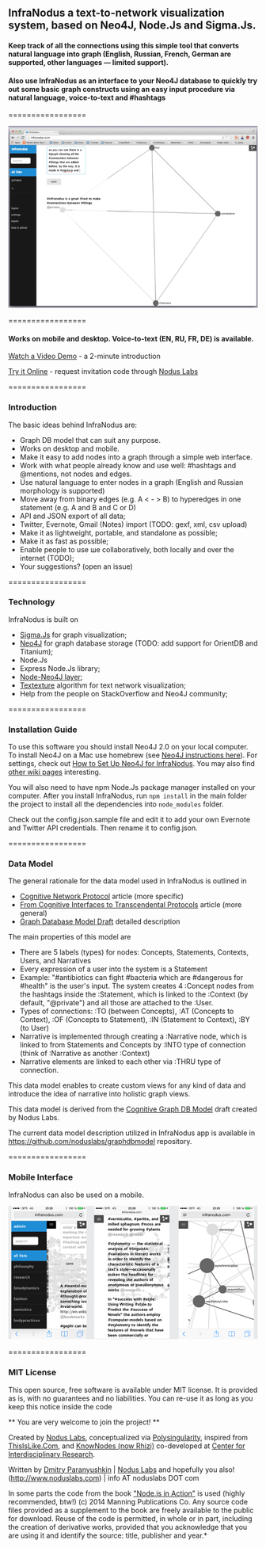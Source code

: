 ## InfraNodus a text-to-network visualization system, based on Neo4J, Node.Js and Sigma.Js.

#### Keep track of all the connections using this simple tool that converts natural language into graph (English, Russian, French, German are supported, other languages — limited support).

#### Also use InfraNodus as an interface to your Neo4J database to quickly try out some basic graph constructs using an easy input procedure via natural language, voice-to-text and #hashtags

=================

![](/public/images/infranodus.gif "InfraNodus Interface")

=================

#### Works on mobile and desktop. Voice-to-text (EN, RU, FR, DE) is available.


[Watch a Video Demo](https://vimeo.com/89807920) - a 2-minute introduction

[Try it Online](http://infranodus.com) - request invitation code through [Nodus Labs](http://noduslabs.com/infranodus/)


=================


### Introduction

The basic ideas behind InfraNodus are:

- Graph DB model that can suit any purpose.
- Works on desktop and mobile.
- Make it easy to add nodes into a graph through a simple web interface.
- Work with what people already know and use well: #hashtags and @mentions, not nodes and edges.
- Use natural language to enter nodes in a graph (English and Russian morphology is supported)
- Move away from binary edges (e.g. A < - > B) to hyperedges in one statement (e.g. A and B and C or D)
- API and JSON export of all data;
- Twitter, Evernote, Gmail (Notes) import (TODO: gexf, xml, csv upload)
- Make it as lightweight, portable, and standalone as possible;
- Make it as fast as possible;
- Enable people to use ше collaboratively, both locally and over the internet (TODO);
- Your suggestions? (open an issue)


=================


### Technology

InfraNodus is built on

* [Sigma.Js](http://github.com/jacomyal/sigma.js) for graph visualization;
* [Neo4J](http://neo4j.org) for graph database storage (TODO: add support for OrientDB and Titanium);
* Node.Js
* Express Node.Js library;
* [Node-Neo4J layer](http://github.com/philippkueng/node-neo4j);
* [Textexture](http://textexture.com) algorithm for text network visualization;
* Help from the people on StackOverflow and Neo4J community;


=================


### Installation Guide
To use this software you should install Neo4J 2.0 on your local computer.
To install Neo4J on a Mac use homebrew (see [Neo4J instructions here](http://www.neo4j.org/download)).
For settings, check out [How to Set Up Neo4J for InfraNodus](https://github.com/noduslabs/infranodus/wiki/Neo4J-Database-Setup).
You may also find [other wiki pages](https://github.com/noduslabs/infranodus/wiki/_pages) interesting.

You will also need to have npm Node.Js package manager installed on your computer. After you install InfraNodus, run
`npm install`
in the main folder the project to install all the dependencies into `node_modules` folder.

Check out the config.json.sample file and edit it to add your own Evernote and Twitter API credentials. Then rename it to config.json.

=================


### Data Model

The general rationale for the data model used in InfraNodus is outlined in
* [Cognitive Network Protocol](http://noduslabs.com/research/cognitive-network-protocol/) article (more specific)
* [From Cognitive Interfaces to Transcendental Protocols](http://noduslabs.com/research/cognitive-interfaces-transcendental-protocols/) article (more general)
* [Graph Database Model Draft](https://github.com/deemeetree/graphdbmodel) detailed description

The main properties of this model are

- There are 5 labels (types) for nodes: Concepts, Statements, Contexts, Users, and Narratives
- Every expression of a user into the system is a Statement
- Example: "#antibiotics can fight #bacteria which are #dangerous for #health" is the user's input. The system creates 4 :Concept nodes from the hashtags inside the :Statement, which is linked to the :Context (by default, "@private") and all those are attached to the :User.
- Types of connections: :TO (between Concepts), :AT (Concepts to Context), :OF (Concepts to Statement), :IN (Statement to Context), :BY (to User)
- Narrative is implemented through creating a :Narrative node, which is linked to from Statements and Concepts by :INTO type of connection (think of :Narrative as another :Context)
- Narrative elements are linked to each other via :THRU type of connection.

This data model enables to create custom views for any kind of data and introduce the idea of narrative into holistic graph views.

This data model is derived from the [Cognitive Graph DB Model](http://noduslabs.com/cases/graph-database-structure-specification/) draft created by Nodus Labs.

The current data model description utilized in InfraNodus app is available in https://github.com/noduslabs/graphdbmodel repository.


=================


### Mobile Interface

InfraNodus can also be used on a mobile.

![](/public/images/infranodus-mobile.png "InfraNodus Mobile Interface")



=================


### MIT License

This open source, free software is available under MIT license.
It is provided as is, with no guarantees and no liabilities.
You can re-use it as long as you keep this notice inside the code

** You are very welcome to join the project! **

Created by [Nodus Labs](http://www.noduslabs.com), conceptualized via [Polysingularity](http://polysingularity.com), inspired from [ThisIsLike.Com](http://thisislike.com), and [KnowNodes (now Rhizi)](http://rhizi.org) co-developed at [Center for Interdisciplinary Research](http://cri-paris.org). 

Written by [Dmitry Paranyushkin](http://github.com/deemeetree) | [Nodus Labs](http://www.noduslabs.com) and hopefully you also!
(http://www.noduslabs.com) | info AT noduslabs DOT com

In some parts the code from the book ["Node.js in Action"](http://www.manning.com/cantelon/) is used (highly recommended, btw!)
(c) 2014 Manning Publications Co.
Any source code files provided as a supplement to the book are freely available to the public for download. Reuse of the code is permitted, in whole or in part, including the creation of derivative works, provided that you acknowledge that you are using it and identify the source: title, publisher and year.*
